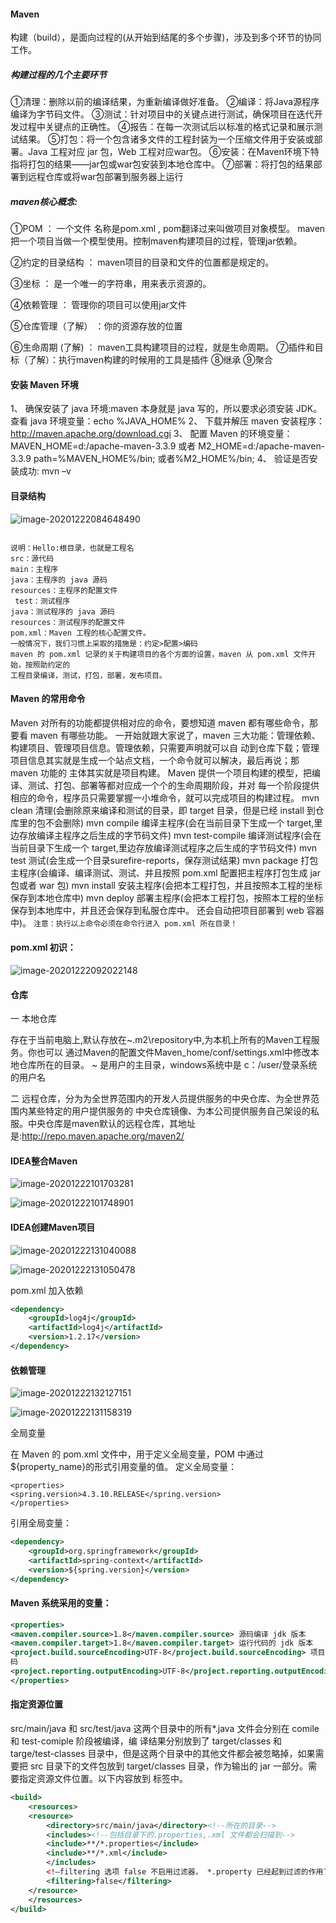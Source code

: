 #### Maven

构建（build），是面向过程的(从开始到结尾的多个步骤)，涉及到多个环节的协同工作。

##### 构建过程的几个主要环节

①清理：删除以前的编译结果，为重新编译做好准备。
②编译：将Java源程序编译为字节码文件。
③测试：针对项目中的关键点进行测试，确保项目在迭代开发过程中关键点的正确性。
④报告：在每一次测试后以标准的格式记录和展示测试结果。
⑤打包：将一个包含诸多文件的工程封装为一个压缩文件用于安装或部署。Java 工程对应 jar 包，Web
工程对应war包。
⑥安装：在Maven环境下特指将打包的结果——jar包或war包安装到本地仓库中。
⑦部署：将打包的结果部署到远程仓库或将war包部署到服务器上运行

##### maven核心概念:

①POM ： 一个文件 名称是pom.xml ,  pom翻译过来叫做项目对象模型。 
         maven把一个项目当做一个模型使用。控制maven构建项目的过程，管理jar依赖。

②约定的目录结构 ： maven项目的目录和文件的位置都是规定的。

③坐标 ： 是一个唯一的字符串，用来表示资源的。

④依赖管理 ： 管理你的项目可以使用jar文件

⑤仓库管理（了解） ：你的资源存放的位置

⑥生命周期 (了解) ： maven工具构建项目的过程，就是生命周期。
⑦插件和目标（了解）：执行maven构建的时候用的工具是插件
⑧继承
⑨聚合

#### 安装 Maven 环境

1、 确保安装了 java 环境:maven 本身就是 java 写的，所以要求必须安装 JDK。
查看 java 环境变量：echo %JAVA_HOME%
2、 下载并解压 maven 安装程序：
http://maven.apache.org/download.cgi
3、 配置 Maven 的环境变量：
MAVEN_HOME=d:/apache-maven-3.3.9 或者 M2_HOME=d:/apache-maven-3.3.9
path=%MAVEN_HOME%/bin; 或者%M2_HOME%/bin;
4、 验证是否安装成功:
mvn –v

#### 目录结构

![image-20201222084648490](G:\note\image\image-20201222084648490.png)



```

说明：Hello:根目录，也就是工程名
src：源代码
main：主程序
java：主程序的 java 源码
resources：主程序的配置文件
 test：测试程序
java：测试程序的 java 源码
resources：测试程序的配置文件
pom.xml：Maven 工程的核心配置文件。
一般情况下，我们习惯上采取的措施是：约定>配置>编码
maven 的 pom.xml 记录的关于构建项目的各个方面的设置，maven 从 pom.xml 文件开始，按照助约定的
工程目录编译，测试，打包，部署，发布项目。
```

#### Maven 的常用命令

Maven 对所有的功能都提供相对应的命令，要想知道 maven 都有哪些命令，那要看 maven 有哪些功能。
一开始就跟大家说了，maven 三大功能：管理依赖、构建项目、管理项目信息。管理依赖，只需要声明就可以自
动到仓库下载；管理项目信息其实就是生成一个站点文档，一个命令就可以解决，最后再说；那 maven 功能的
主体其实就是项目构建。
Maven 提供一个项目构建的模型，把编译、测试、打包、部署等都对应成一个个的生命周期阶段，并对
每一个阶段提供相应的命令，程序员只需要掌握一小堆命令，就可以完成项目的构建过程。
mvn clean 清理(会删除原来编译和测试的目录，即 target 目录，但是已经 install 到仓库里的包不会删除)
mvn compile 编译主程序(会在当前目录下生成一个 target,里边存放编译主程序之后生成的字节码文件)
mvn test-compile
编译测试程序(会在当前目录下生成一个 target,里边存放编译测试程序之后生成的字节码文件)
mvn test 测试(会生成一个目录surefire-reports，保存测试结果)
mvn package
打包主程序(会编译、编译测试、测试、并且按照 pom.xml 配置把主程序打包生成 jar 包或者 war 包)
mvn install 安装主程序(会把本工程打包，并且按照本工程的坐标保存到本地仓库中)
mvn deploy 部署主程序(会把本工程打包，按照本工程的坐标保存到本地库中，并且还会保存到私服仓库中。
还会自动把项目部署到 web 容器中)。
`注意：执行以上命令必须在命令行进入 pom.xml 所在目录！`

#### pom.xml 初识：

![image-20201222092022148](G:\note\image\image-20201222092022148.png)

#### 仓库

一 本地仓库

存在于当前电脑上,默认存放在~\.m2\repository中,为本机上所有的Maven工程服务。你也可以
通过Maven的配置文件Maven_home/conf/settings.xml中修改本地仓库所在的目录。
~ 是用户的主目录，windows系统中是 c：/user/登录系统的用户名

二 远程仓库，分为为全世界范围内的开发人员提供服务的中央仓库、为全世界范围内某些特定的用户提供服务的
中央仓库镜像、为本公司提供服务自己架设的私服。中央仓库是maven默认的远程仓库，其地址
是:http://repo.maven.apache.org/maven2/

#### IDEA整合Maven

![image-20201222101703281](G:\note\image\image-20201222101703281.png)

![image-20201222101748901](G:\note\image\image-20201222101748901.png)

#### IDEA创建Maven项目

![image-20201222131040088](G:\note\image\image-20201222131040088.png)

![image-20201222131050478](G:\note\image\image-20201222131050478.png)

pom.xml 加入依赖

```xml
<dependency>
    <groupId>log4j</groupId>
    <artifactId>log4j</artifactId>
    <version>1.2.17</version>
</dependency>
```

#### 依赖管理

![image-20201222132127151](G:\note\image\image-20201222132127151.png)

![image-20201222131158319](G:\note\image\image-20201222131158319.png)

全局变量

在 Maven 的 pom.xml 文件中，<properties>用于定义全局变量，POM 中通过${property_name}的形式引用变量的值。
定义全局变量：

```
<properties>
<spring.version>4.3.10.RELEASE</spring.version>
</properties>
```

引用全局变量：

```xml
<dependency>
    <groupId>org.springframework</groupId>
    <artifactId>spring-context</artifactId>
    <version>${spring.version}</version>
</dependency>
```

#### Maven 系统采用的变量：

```xml
<properties>
<maven.compiler.source>1.8</maven.compiler.source> 源码编译 jdk 版本
<maven.compiler.target>1.8</maven.compiler.target> 运行代码的 jdk 版本
<project.build.sourceEncoding>UTF-8</project.build.sourceEncoding> 项目构建使用的编码，避免中文乱
码
<project.reporting.outputEncoding>UTF-8</project.reporting.outputEncoding> 生成报告的编码
</properties>
```

#### 指定资源位置

src/main/java 和 src/test/java 这两个目录中的所有*.java 文件会分别在 comile 和 test-comiple 阶段被编译，编
译结果分别放到了 target/classes 和 targe/test-classes 目录中，但是这两个目录中的其他文件都会被忽略掉，如果需
要把 src 目录下的文件包放到 target/classes 目录，作为输出的 jar 一部分。需要指定资源文件位置。以下内容放到
<buid>标签中。

```xml
<build>
    <resources>
    <resource>
        <directory>src/main/java</directory><!--所在的目录-->
        <includes><!--包括目录下的.properties,.xml 文件都会扫描到-->
        <include>**/*.properties</include>
        <include>**/*.xml</include>
        </includes>
        <!—filtering 选项 false 不启用过滤器， *.property 已经起到过滤的作用了 -->
        <filtering>false</filtering>
    </resource>
    </resources>
</build>
```

